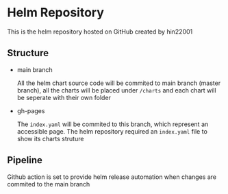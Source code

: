 # Helm Repository

This is the helm repository hosted on GitHub created by hin22001

## Structure

- main branch
  
  All the helm chart source code will be commited to main branch (master branch), all the charts will be placed under `/charts` and each chart will be seperate with their own folder

- gh-pages 

  The `index.yaml` will be commited to this branch, which represent an accessible page. The helm repository required an `index.yaml` file to show its charts struture

## Pipeline

Github action is set to provide helm release automation when changes are commited to the main branch
